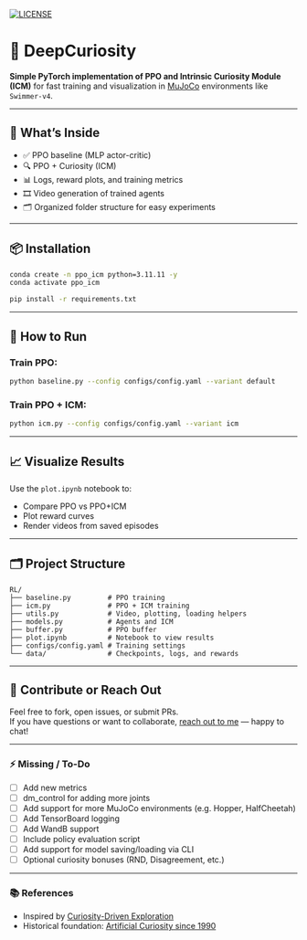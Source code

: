 [![LICENSE](https://img.shields.io/badge/license-MIT-blue.svg)](https://github.com/sebasmos/RL-Curiosity-is-All-You-Need/blob/main/LICENSE)

# 🧠 DeepCuriosity

**Simple PyTorch implementation of PPO and Intrinsic Curiosity Module (ICM)** for fast training and visualization in [MuJoCo](https://github.com/google-deepmind/mujoco) environments like `Swimmer-v4`.

---

## 🔧 What’s Inside

- ✅ PPO baseline (MLP actor-critic)
- 🔍 PPO + Curiosity (ICM)
- 📊 Logs, reward plots, and training metrics
- 🎞️ Video generation of trained agents
- 🗂️ Organized folder structure for easy experiments

---

## 📦 Installation

```bash
conda create -n ppo_icm python=3.11.11 -y
conda activate ppo_icm

pip install -r requirements.txt
```

---

## 🚀 How to Run

### Train PPO:

```bash
python baseline.py --config configs/config.yaml --variant default
```

### Train PPO + ICM:

```bash
python icm.py --config configs/config.yaml --variant icm
```

---

## 📈 Visualize Results

Use the `plot.ipynb` notebook to:

- Compare PPO vs PPO+ICM
- Plot reward curves
- Render videos from saved episodes

---

## 🗂️ Project Structure

```
RL/
├── baseline.py         # PPO training
├── icm.py              # PPO + ICM training
├── utils.py            # Video, plotting, loading helpers
├── models.py           # Agents and ICM
├── buffer.py           # PPO buffer
├── plot.ipynb          # Notebook to view results
├── configs/config.yaml # Training settings
└── data/               # Checkpoints, logs, and rewards
```

---

## 🤝 Contribute or Reach Out

Feel free to fork, open issues, or submit PRs.  
If you have questions or want to collaborate, [reach out to me](https://github.com/sebasmos) — happy to chat!

---

### ⚡ Missing / To-Do

- [ ] Add new metrics
- [ ] dm_control for adding more joints
- [ ] Add support for more MuJoCo environments (e.g. Hopper, HalfCheetah)
- [ ] Add TensorBoard logging
- [ ] Add WandB support
- [ ] Include policy evaluation script
- [ ] Add support for model saving/loading via CLI
- [ ] Optional curiosity bonuses (RND, Disagreement, etc.)

---

### 📚 References

- Inspired by [Curiosity-Driven Exploration](https://arxiv.org/abs/2109.08603)
- Historical foundation: [Artificial Curiosity since 1990](https://people.idsia.ch/~juergen/artificial-curiosity-since-1990.html)

